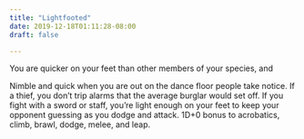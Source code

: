 ```yaml
---
title: "Lightfooted"
date: 2019-12-18T01:11:28-08:00
draft: false

---
```


You are quicker on your feet than other members of your species, and 

Nimble and quick when you are out on the dance floor people take notice. If a thief, you don’t trip alarms that the average burglar would set off. If you fight with a sword or staff, you’re light enough on your feet to keep your opponent guessing as you dodge and attack. 1D+0 bonus to acrobatics, climb, brawl, dodge, melee, and leap.